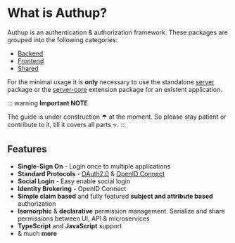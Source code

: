 # What is Authup?

Authup is an authentication & authorization framework.
These packages are grouped into the following categories: 

- [Backend](backend.md)
- [Frontend](frontend.md)
- [Shared](shared.md)

For the minimal usage it is **only** necessary to use the standalone [server](../packages/server/index.md) package or
the [server-core](../packages/server-core/index) extension package for an existent application.

::: warning **Important NOTE**

The guide is under construction ☂ at the moment. So please stay patient or contribute to it, till it covers all parts ⭐.
:::


## Features

- **Single-Sign On** - Login once to multiple applications
- **Standard Protocols** - [OAuth2.0](https://tools.ietf.org/html/rfc6749) & [OpenID Connect](https://openid.net/connect/)
- **Social Login** - Easy enable social login
- **Identity Brokering** - OpenID Connect
- **Simple claim based** and fully featured **subject and attribute based** authorization
- **Isomorphic** & **declarative** permission management. Serialize and share permissions between UI, API & microservices
- **TypeScript** and **JavaScript** support
- & much **more**
